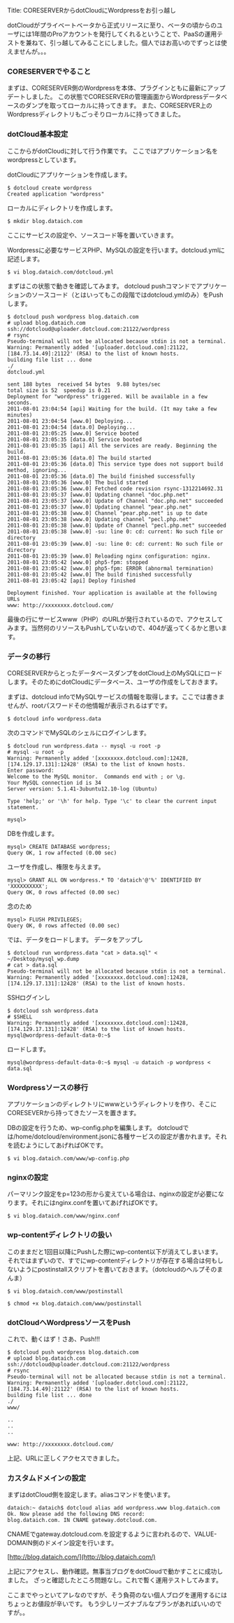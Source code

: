 Title: CORESERVERからdotCloudにWordpressをお引っ越し

dotCloudがプライベートベータから正式リリースに至り、ベータの頃からのユーザには1年間のProアカウントを発行してくれるということで、PaaSの運用テストを兼ねて、引っ越してみることにしました。個人ではお高いのでずっとは使えませんが。。。

### CORESERVERでやること

まずは、CORESERVER側のWordpressを本体、プラグインともに最新にアップデートしました。
この状態でCORESERVERの管理画面からWordpressデータベースのダンプを取ってローカルに持ってきます。
また、CORESERVER上のWordpressディレクトリもごっそりローカルに持ってきました。

### dotCloud基本設定

ここからがdotCloudに対して行う作業です。
ここではアプリケーション名をwordpressとしています。

dotCloudにアプリケーションを作成します。

	$ dotcloud create wordpress
	Created application "wordpress"

ローカルにディレクトリを作成します。

	$ mkdir blog.dataich.com

ここにサービスの設定や、ソースコード等を置いていきます。

Wordpressに必要なサービスPHP、MySQLの設定を行います。dotcloud.ymlに記述します。

	$ vi blog.dataich.com/dotcloud.yml

<script src="https://gist.github.com/1119565.js?file=dotcloud.yml"></script>

まずはこの状態で動きを確認してみます。 dotcloud pushコマンドでアプリケーションのソースコード（とはいってもこの段階ではdotcloud.ymlのみ）をPushします。 

	$ dotcloud push wordpress blog.dataich.com
	# upload blog.dataich.com ssh://dotcloud@uploader.dotcloud.com:21122/wordpress
	# rsync
	Pseudo-terminal will not be allocated because stdin is not a terminal.
	Warning: Permanently added '[uploader.dotcloud.com]:21122,[184.73.14.49]:21122' (RSA) to the list of known hosts.
	building file list ... done
	./
	dotcloud.yml
	
	sent 188 bytes  received 54 bytes  9.88 bytes/sec
	total size is 52  speedup is 0.21
	Deployment for "wordpress" triggered. Will be available in a few seconds.
	2011-08-01 23:04:54 [api] Waiting for the build. (It may take a few minutes)
	2011-08-01 23:04:54 [www.0] Deploying...
	2011-08-01 23:04:54 [data.0] Deploying...
	2011-08-01 23:05:25 [www.0] Service booted
	2011-08-01 23:05:35 [data.0] Service booted
	2011-08-01 23:05:35 [api] All the services are ready. Beginning the build.
	2011-08-01 23:05:36 [data.0] The build started
	2011-08-01 23:05:36 [data.0] This service type does not support build method, ignoring...
	2011-08-01 23:05:36 [data.0] The build finished successfully
	2011-08-01 23:05:36 [www.0] The build started
	2011-08-01 23:05:36 [www.0] Fetched code revision rsync-1312214692.31
	2011-08-01 23:05:37 [www.0] Updating channel "doc.php.net"
	2011-08-01 23:05:37 [www.0] Update of Channel "doc.php.net" succeeded
	2011-08-01 23:05:37 [www.0] Updating channel "pear.php.net"
	2011-08-01 23:05:38 [www.0] Channel "pear.php.net" is up to date
	2011-08-01 23:05:38 [www.0] Updating channel "pecl.php.net"
	2011-08-01 23:05:38 [www.0] Update of Channel "pecl.php.net" succeeded
	2011-08-01 23:05:38 [www.0] -su: line 0: cd: current: No such file or directory
	2011-08-01 23:05:39 [www.0] -su: line 0: cd: current: No such file or directory
	2011-08-01 23:05:39 [www.0] Reloading nginx configuration: nginx.
	2011-08-01 23:05:42 [www.0] php5-fpm: stopped
	2011-08-01 23:05:42 [www.0] php5-fpm: ERROR (abnormal termination)
	2011-08-01 23:05:42 [www.0] The build finished successfully
	2011-08-01 23:05:42 [api] Deploy finished
	
	Deployment finished. Your application is available at the following URLs
	www: http://xxxxxxxx.dotcloud.com/

最後の行にサービスwww（PHP）のURLが発行されているので、アクセスしてみます。当然何のリソースもPushしていないので、404が返ってくるかと思います。

### データの移行

CORESERVERからとったデータベースダンプをdotCloud上のMySQLにロードします。そのためにdotCloudにデータベース、ユーザの作成をしておきます。

まずは、dotcloud infoでMySQLサービスの情報を取得します。ここでは書きませんが、rootパスワードその他情報が表示されるはずです。

	$ dotcloud info wordpress.data

次のコマンドでMySQLのシェルにログインします。 

	$ dotcloud run wordpress.data -- mysql -u root -p
	# mysql -u root -p
	Warning: Permanently added '[xxxxxxxx.dotcloud.com]:12428,[174.129.17.131]:12428' (RSA) to the list of known hosts.
	Enter password:
	Welcome to the MySQL monitor.  Commands end with ; or \g.
	Your MySQL connection id is 34
	Server version: 5.1.41-3ubuntu12.10-log (Ubuntu)
	
	Type 'help;' or '\h' for help. Type '\c' to clear the current input statement.
	
	mysql>

DBを作成します。

	mysql> CREATE DATABASE wordpress;
	Query OK, 1 row affected (0.00 sec)

ユーザを作成し、権限を与えます。 

	mysql> GRANT ALL ON wordpress.* TO 'dataich'@'%' IDENTIFIED BY 'XXXXXXXXXX';
	Query OK, 0 rows affected (0.00 sec)

念のため 

	mysql> FLUSH PRIVILEGES;
	Query OK, 0 rows affected (0.00 sec)

では、データをロードします。 データをアップし 

	$ dotcloud run wordpress.data "cat > data.sql" < ~/Desktop/mysql_wp.dump
	# cat > data.sql
	Pseudo-terminal will not be allocated because stdin is not a terminal.
	Warning: Permanently added '[xxxxxxxx.dotcloud.com]:12428,[174.129.17.131]:12428' (RSA) to the list of known hosts.

SSHログインし 

	$ dotcloud ssh wordpress.data
	# $SHELL
	Warning: Permanently added '[xxxxxxxx.dotcloud.com]:12428,[174.129.17.131]:12428' (RSA) to the list of known hosts.
	mysql@wordpress-default-data-0:~$

ロードします。 

	mysql@wordpress-default-data-0:~$ mysql -u dataich -p wordpress < data.sql

### Wordpressソースの移行

アプリケーションのディレクトリにwwwというディレクトリを作り、そこにCORESEVERから持ってきたソースを置きます。

DBの設定を行うため、wp-config.phpを編集します。
dotcloudでは/home/dotcloud/environment.jsonに各種サービスの設定が書かれます。それを読むようにしてあげればOKです。

	$ vi blog.dataich.com/www/wp-config.php

<script src="https://gist.github.com/1119568.js?file=wp-config.php"></script>

### nginxの設定

パーマリンク設定をp=123の形から変えている場合は、nginxの設定が必要になります。それにはnginx.confを置いてあげればOKです。 

	$ vi blog.dataich.com/www/nginx.conf

<script type="text/javascript" src="https://gist.github.com/1119570.js?file=nginx.conf"></script>

### wp-contentディレクトリの扱い

このままだと1回目以降にPushした際にwp-content以下が消えてしまいます。それではまずいので、すでにwp-contentディレクトリが存在する場合は何もしないようにpostinstallスクリプトを書いておきます。（dotcloudのヘルプそのまんま）

	$ vi blog.dataich.com/www/postinstall

<script src="https://gist.github.com/1119572.js?file=postinstall"></script>

	$ chmod +x blog.dataich.com/www/postinstall

### dotCloudへWordpressソースをPush

これで、動くはず！さあ、Push!!!

	$ dotcloud push wordpress blog.dataich.com
	# upload blog.dataich.com ssh://dotcloud@uploader.dotcloud.com:21122/wordpress
	# rsync
	Pseudo-terminal will not be allocated because stdin is not a terminal.
	Warning: Permanently added '[uploader.dotcloud.com]:21122,[184.73.14.49]:21122' (RSA) to the list of known hosts.
	building file list ... done
	./
	www/
	
	..
	..
	..
	
	www: http://xxxxxxxx.dotcloud.com/

上記、URLに正しくアクセスできました。

### カスタムドメインの設定

まずはdotCloud側を設定します。aliasコマンドを使います。

	dataich:~ dataich$ dotcloud alias add wordpress.www blog.dataich.com
	Ok. Now please add the following DNS record:
	blog.dataich.com. IN CNAME gateway.dotcloud.com.

CNAMEでgateway.dotcloud.com.を設定するように言われるので、VALUE-DOMAIN側のドメイン設定を行います。

[http://blog.dataich.com/](http://blog.dataich.com/)

上記にアクセスし、動作確認。無事当ブログをdotCloudで動かすことに成功しました。
ざっと確認したところ問題なし。これで暫く運用テストしてみます。

ここまでやっといてアレなのですが、そう負荷のない個人ブログを運用するにはちょっとお値段が辛いです。
もう少しリーズナブルなプランがあればいいのですが。。